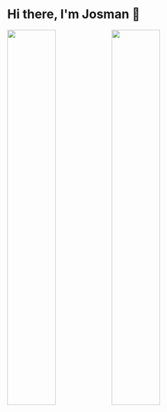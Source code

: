 # Hi there, I'm Josman 👋

<img align='left' width='47%' src="https://github-readme-stats.vercel.app/api/top-langs/?username=jmaldama8110" />
<img align='left' width='47%' src="https://github-readme-stats.vercel.app/api?username=jmaldama8110"/>
